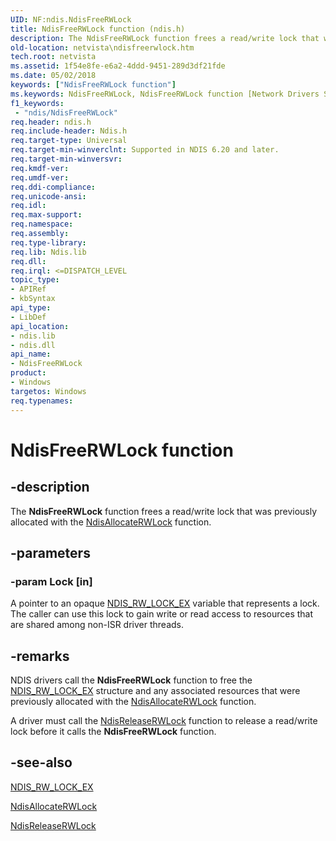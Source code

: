```yaml
---
UID: NF:ndis.NdisFreeRWLock
title: NdisFreeRWLock function (ndis.h)
description: The NdisFreeRWLock function frees a read/write lock that was previously allocated with the NdisAllocateRWLock function.
old-location: netvista\ndisfreerwlock.htm
tech.root: netvista
ms.assetid: 1f54e8fe-e6a2-4ddd-9451-289d3df21fde
ms.date: 05/02/2018
keywords: ["NdisFreeRWLock function"]
ms.keywords: NdisFreeRWLock, NdisFreeRWLock function [Network Drivers Starting with Windows Vista], ndis/NdisFreeRWLock, ndis_processor_group_ref_f711221a-f265-446e-86bc-7b5b4d17f7d9.xml, netvista.ndisfreerwlock
f1_keywords:
 - "ndis/NdisFreeRWLock"
req.header: ndis.h
req.include-header: Ndis.h
req.target-type: Universal
req.target-min-winverclnt: Supported in NDIS 6.20 and later.
req.target-min-winversvr: 
req.kmdf-ver: 
req.umdf-ver: 
req.ddi-compliance: 
req.unicode-ansi: 
req.idl: 
req.max-support: 
req.namespace: 
req.assembly: 
req.type-library: 
req.lib: Ndis.lib
req.dll: 
req.irql: <=DISPATCH_LEVEL
topic_type:
- APIRef
- kbSyntax
api_type:
- LibDef
api_location:
- ndis.lib
- ndis.dll
api_name:
- NdisFreeRWLock
product:
- Windows
targetos: Windows
req.typenames: 
---
```


# NdisFreeRWLock function


## -description


The 
  <b>NdisFreeRWLock</b> function frees a read/write lock that was previously allocated with the 
  <a href="https://docs.microsoft.com/windows-hardware/drivers/ddi/ndis/nf-ndis-ndisallocaterwlock">NdisAllocateRWLock</a> function.


## -parameters




### -param Lock [in]

A pointer to an opaque 
     <a href="https://docs.microsoft.com/previous-versions/windows/hardware/drivers/ff567279(v=vs.85)">NDIS_RW_LOCK_EX</a> variable that represents a
     lock. The caller can use this lock to gain write or read access to resources that are shared among
     non-ISR driver threads.


## -remarks



NDIS drivers call the 
    <b>NdisFreeRWLock</b> function to free the 
    <a href="https://docs.microsoft.com/previous-versions/windows/hardware/drivers/ff567279(v=vs.85)">NDIS_RW_LOCK_EX</a> structure and any associated
    resources that were previously allocated with the 
    <a href="https://docs.microsoft.com/windows-hardware/drivers/ddi/ndis/nf-ndis-ndisallocaterwlock">NdisAllocateRWLock</a> function.

A driver must call the 
    <a href="https://docs.microsoft.com/windows-hardware/drivers/ddi/ndis/nf-ndis-ndisreleaserwlock">NdisReleaseRWLock</a> function to release a
    read/write lock before it calls the 
    <b>NdisFreeRWLock</b> function.




## -see-also




<a href="https://docs.microsoft.com/previous-versions/windows/hardware/drivers/ff567279(v=vs.85)">NDIS_RW_LOCK_EX</a>



<a href="https://docs.microsoft.com/windows-hardware/drivers/ddi/ndis/nf-ndis-ndisallocaterwlock">NdisAllocateRWLock</a>



<a href="https://docs.microsoft.com/windows-hardware/drivers/ddi/ndis/nf-ndis-ndisreleaserwlock">NdisReleaseRWLock</a>
 

 

